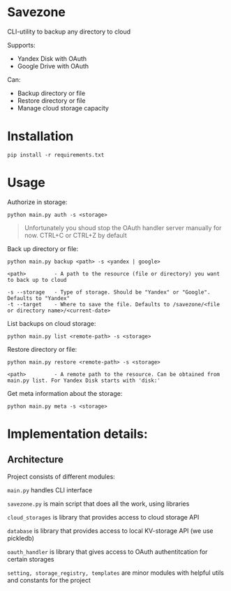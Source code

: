 # Savezone
CLI-utility to backup any directory to cloud

Supports:
- Yandex Disk with OAuth
- Google Drive with OAuth

Can:
- Backup directory or file
- Restore directory or file
- Manage cloud storage capacity

# Installation

`pip install -r requirements.txt`

# Usage

Authorize in storage:

```
python main.py auth -s <storage>
```

> Unfortunately you shoud stop the OAuth handler server manually for now. CTRL+C or CTRL+Z by default

Back up directory or file:

`python main.py backup <path> -s <yandex | google>`

```
<path>         - A path to the resource (file or directory) you want to back up to cloud

-s --storage   - Type of storage. Should be "Yandex" or "Google". Defaults to "Yandex"
-t --target    - Where to save the file. Defaults to /savezone/<file or directory name>/<current-date> 
```

List backups on cloud storage:

```
python main.py list <remote-path> -s <storage>
```

Restore directory or file:

```
python main.py restore <remote-path> -s <storage>
```

```
<path>         - A remote path to the resource. Can be obtained from main.py list. For Yandex Disk starts with 'disk:'
```

Get meta information about the storage:

```
python main.py meta -s <storage>
```

# Implementation details:

## Architecture

Project consists of different modules:

`main.py` handles CLI interface

`savezone.py` is main script that does all the work, using libraries

`cloud_storages` is library that provides access to cloud storage API

`database` is library that provides access to local KV-storage API (we use pickledb)

`oauth_handler` is library that gives access to OAuth authentitcation for certain storages

`setting, storage_registry, templates` are minor modules with helpful utils and constants for the project

